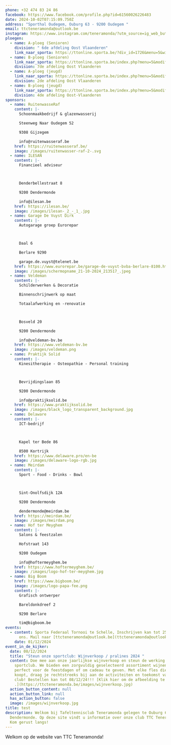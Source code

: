 ```yaml
---
phone: +32 474 83 24 86
facebook: https://www.facebook.com/profile.php?id=61560026226483
date: 2024-10-02T07:15:09.750Z
address: "Sporthal Oudegem, Ouburg 63 - 9200 Oudegem "
email: ttcteneramonda@outlook.be
instagram: https://www.instagram.com/teneramonda/?utm_source=ig_web_button_share_sheet
ploegen:
  - name: A-ploeg (Senioren)
    division: " 6de afdeling Oost Vlaanderen"
    link_naar_sporta: https://ttonline.sporta.be/?div_id=1726&menu=5&withres=1&week_name=05&divcat=0&club_id=0&club_id=34
  - name: B-ploeg (Senioren)
    link_naar_sporta: https://ttonline.sporta.be/index.php?menu=5&modif=0&club_id=34&div_id=1754_B
    division: 7de afdeling Oost Vlaanderen
  - name: A-ploeg (jeugd)
    link_naar_sporta: https://ttonline.sporta.be/index.php?menu=5&modif=0&club_id=34&div_id=1763_A
    division: 2de afdeling Oost Vlaanderen
  - name: B-ploeg (jeugd)
    link_naar_sporta: https://ttonline.sporta.be/index.php?menu=5&modif=0&club_id=34&div_id=1765_B
    division: 4de afdeling Oost-Vlaanderen
sponsors:
  - name: RuitenwasseRaf
    content: |-
      Schoonmaakbedrijf & glazenwasserij

      Steenweg Naar Oudegem 52

      9308 Gijzegem

      info@ruitenwasseraf.be
    href: https://ruitenwasseraf.be/
    image: /images/ruitenwasser-raf-2-.svg
  - name: ILESAN
    content: |-
      Financieel adviseur



      Denderbellestraat 8

      9200 Dendermonde

      info@ilesan.be
    href: https://ilesan.be/
    image: /images/ilesan-_2_-_1_.jpg
  - name: Garage De Vuyst Dirk
    content: |-
      A﻿utogarage groep Eurorepar



      Daal 6

      Berlare 9290

      garage.de.vuyst@telenet.be
    href: https://www.eurorepar.be/garage-de-vuyst-bvba-berlare-8100.html
    image: /images/schermopname_21-10-2024_213517_.jpeg
  - name: Veldeman
    content: |-
      Schilderwerken & Decoratie

      Binnenschrijnwerk op maat

      Totaalafwerking en -renovatie



      Bosveld 20

      9200 Dendermonde

      info@veldeman-bv.be
    href: https://www.veldeman-bv.be
    image: /images/veldeman.png
  - name: Praktijk Solid
    content: |-
      Kinesitherapie - Osteopathie - Personal training



      Bevrijdingslaan 85

      9200 Dendermonde

      info@praktijksolid.be
    href: https://www.praktijksolid.be
    image: /images/black_logo_transparent_background.jpg
  - name: Delaware
    content: |-
      ICT-bedrijf



      Kapel ter Bede 86

      8500 Kortrijk
    href: https://www.delaware.pro/en-be
    image: /images/delaware-logo-rgb.jpg
  - name: Meirdam
    content: |-
      Sport - Food - Drinks - Bowl



      Sint-Onolfsdijk 12A

      9200 Dendermonde

      dendermonde@meirdam.be
    href: https://meirdam.be/
    image: /images/meirdam.png
  - name: Hof ter Meyghem
    content: |-
      Salons & feestzalen

      Hofstraat 143

      9200 Oudegem

      info@hoftermeyghem.be
    href: https://www.hoftermeyghem.be/
    image: /images/logo-hof-ter-meyghem.jpg
  - name: Big Boom
    href: https://www.bigboom.be/
    image: /images/logo-papa-fee.png
    content: |-
      Grafisch ontwerper

      Bareldonkdreef 2

      9290 Berlare

      tim@bigboom.be
events:
  - content: Sporta Federaal Tornooi te Schelle, Inschrijven kan tot 25.11.24 via
      ons. Mail naar [ttcteneramonda@outlook.be](ttcteneramonda@outlook.be)
    date: 01/12/2024
event_in_de_kijker:
  date: 08/12/2024
  title: "Steun onze sportclub: Wijnverkoop / pralines 2024 "
  content: Doe mee aan onze jaarlijkse wijnverkoop en steun de werking van onze
    sportclub. We bieden een zorgvuldig geselecteerd assortiment wijnen aan,
    perfect voor de feestdagen of om cadeau te geven. Met elke fles die je
    koopt, draag je rechtstreeks bij aan de activiteiten en toekomst van onze
    club! Bestellen kan tot 08/12/24!!! [Klik hier om de afbeelding te bekijken
    .](https://ttcteneramonda.be/images/wijnverkoop.jpg)
  action_button_content: null
  action_button_link: null
  has_action_button: false
  image: /images/wijnverkoop.jpg
title: test
description: Welkom bij Tafeltennisclub Teneramonda gelegen te Ouburg 63 9200
  Dendermonde. Op deze site vindt u informatie over onze club TTC Teneramonda.
  Kom gerust langs!
---
```

Welkom op de website van TTC Teneramonda!

